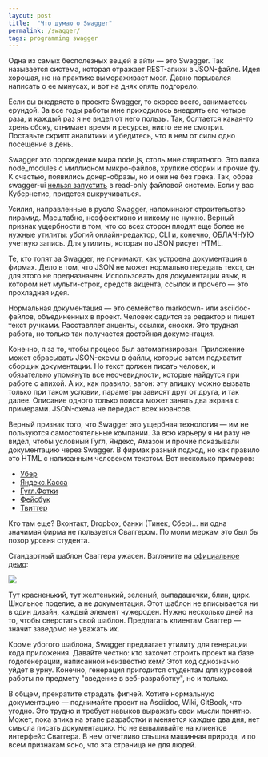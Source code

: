 ```yaml
---
layout: post
title:  "Что думаю о Swagger"
permalink: /swagger/
tags: programming swagger
---
```


Одна из самых бесполезных вещей в айти — это Swagger. Так называется система,
которая отражает REST-апихи в JSON-файле. Идея хорошая, но на практике
вымораживает мозг. Давно порывался написать о ее минусах, и вот на днях опять
подгорело.

Если вы внедряете в проекте Swagger, то скорее всего, занимаетесь ерундой. За
все годы работы мне приходилось внедрять его четыре раза, и каждый раз я не
видел от него пользы. Так, болтается какая-то хрень сбоку, отнимает время и
ресурсы, никто ее не смотрит. Поставьте скрипт аналитики и убедитесь, что в нем
от силы одно посещение в день.

[bug]: https://github.com/swagger-api/swagger-ui/issues/5699

Swagger это порождение мира node.js, столь мне отвратного. Это папка
node_modules с миллионом микро-файлов, хрупкие сборки и прочие фу. К счастью,
появились докер-образы, но и они не без греха. Так, образ swagger-ui [нельзя
запустить][bug] в read-only файловой системе. Если у вас Кубернетис, придется
выкручиваться.

Усилия, направленные в русло Swagger, напоминают строительство
пирамид. Масштабно, неэффективно и никому не нужно. Верный признак ущербности в
том, что со всех сторон плодят еще более не нужные утилиты: убогий
онлайн-редактор, CLI и, конечно, ОБЛАЧНУЮ учетную запись. Для утилиты, которая
по JSON рисует HTML.

Те, кто топят за Swagger, не понимают, как устроена документация в фирмах. Дело
в том, что JSON не может нормально передать текст, он для этого не
предназначен. Использовать для документации язык, в котором нет мульти-строк,
средств акцента, ссылок и прочего — это прохладная идея.

Нормальная документация — это семейство markdown- или asciidoc-файлов,
объединенных в проект. Человек садится за редактор и пишет текст
ручками. Расставляет акценты, ссылки, сноски. Это трудная работа, но только так
получается достойная документация.

Конечно, я за то, чтобы процесс был автоматизирован. Приложение может сбрасывать
JSON-схемы в файлы, которые затем подхватит сборщик документации. Но текст
должен писать человек, и обязательно упомянуть все неочевидности, которые
найдутся при работе с апихой. А их, как правило, вагон: эту апишку можно вызвать
только при таком условии, параметры зависят друг от друга, и так далее. Описание
одного только поиска может занять два экрана с примерами. JSON-схема не передаст
всех нюансов.

Верный признак того, что Swagger это ущербная технология — им не пользуются
самостоятельные компании. За всю карьеру я ни разу не видел, чтобы условный
Гугл, Яндекс, Амазон и прочие показывали документацию через Swagger. В фирмах
разный подход, но как правило это HTML с написанным человеком текстом. Вот
несколько примеров:

- [Убер](https://developer.uber.com/docs/riders/references/api)
- [Яндекс.Касса](https://tech.yandex.com/money/doc/dg/reference/incoming-transfer-reject-docpage/)
- [Гугл.Фотки](https://developers.google.com/photos/library/guides/list)
- [Фейсбук](https://developers.facebook.com/docs/graph-api/reference/event)
- [Твиттер](https://developer.twitter.com/en/docs/tweets/search/api-reference/get-search-tweets)

Кто там еще? Вконтакт, Dropbox, банки (Тинек, Сбер)... ни одна значимая фирма не
пользуется Сваггером. По моим меркам это был бы позор уровня студента.

[demo]: https://petstore.swagger.io/

Стандартный шаблон Сваггера ужасен. Взгляните на [официальное демо][demo]:

![](https://user-images.githubusercontent.com/1059232/84140299-0e2f9780-aa5a-11ea-9074-4484cf4756ba.png)

Тут красненький, тут желтенький, зеленый, выпадашечки, блин, цирк. Школьное
поделие, а не документация. Этот шаблон не вписывается ни в один дизайн, каждый
элемент чужероден. Нужно несколько дней на то, чтобы сверстать свой
шаблон. Предлагать клиентам Сваггер — значит заведомо не уважать их.

Кроме убогого шаблона, Swagger предлагает утилиту для генерации кода
приложения. Давайте честно: кто захочет строить проект на базе годогенерации,
написанной неизвестно кем? Этот код однозначно уйдет в урну. Конечно, генерация
пригодится студентам для курсовой работы по предмету "введение в
веб-разработку", но и только.

В общем, прекратите страдать фигней. Хотите нормальную документацию — поднимайте
проект на Asciidoc, Wiki, GitBook, что угодно. Это трудно и требует навыков
выражать свои мысли понятно. Может, пока апиха на этапе разработки и меняется
каждые два дня, нет смысла писать документацию. Но не вываливайте на клиентов
интерфейс Сваггера. В нем отчетливо слышна машинная природа, и по всем признакам
ясно, что эта страница не для людей.

